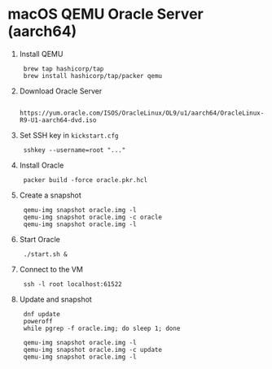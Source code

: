 # macOS QEMU Oracle Server (aarch64)

1. Install QEMU

		brew tap hashicorp/tap
		brew install hashicorp/tap/packer qemu

1. Download Oracle Server

		https://yum.oracle.com/ISOS/OracleLinux/OL9/u1/aarch64/OracleLinux-R9-U1-aarch64-dvd.iso

1. Set SSH key in `kickstart.cfg`

		sshkey --username=root "..."

1. Install Oracle

		packer build -force oracle.pkr.hcl

1. Create a snapshot

		qemu-img snapshot oracle.img -l
		qemu-img snapshot oracle.img -c oracle
		qemu-img snapshot oracle.img -l

1. Start Oracle

		./start.sh &

1. Connect to the VM

		ssh -l root localhost:61522

1. Update and snapshot

		dnf update
		poweroff
		while pgrep -f oracle.img; do sleep 1; done

		qemu-img snapshot oracle.img -l
		qemu-img snapshot oracle.img -c update
		qemu-img snapshot oracle.img -l
